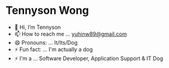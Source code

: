 # Tennyson Wong
-  👋 Hi, I’m Tennyson
- 📫 How to reach me ... yuhinw89@gmail.com
- 😄 Pronouns: ... It/Its/Dog
- ⚡ Fun fact: ... I'm actually a dog
- ⚡ I'm a ... Software Developer, Application Support & IT Dog

<!---
krekro/krekro is a ✨ special ✨ repository because its `README.md` (this file) appears on your GitHub profile.
You can click the Preview link to take a look at your changes.
--->
